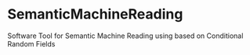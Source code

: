 # SemanticMachineReading
Software Tool for Semantic Machine Reading using based on Conditional Random Fields
